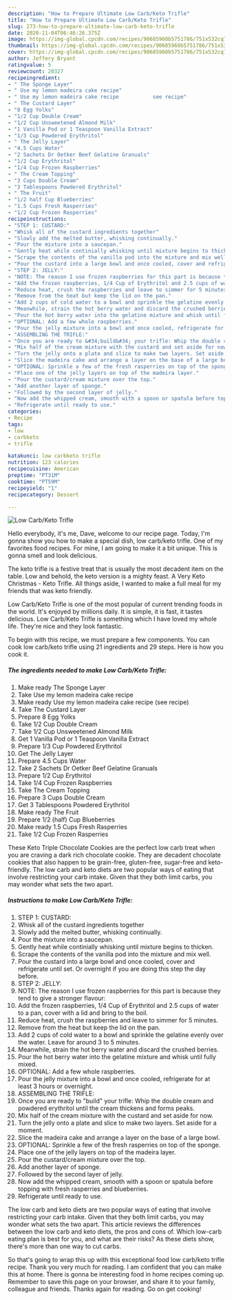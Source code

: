```yaml
---
description: "How to Prepare Ultimate Low Carb/Keto Trifle"
title: "How to Prepare Ultimate Low Carb/Keto Trifle"
slug: 273-how-to-prepare-ultimate-low-carb-keto-trifle
date: 2020-11-04T06:46:26.375Z
image: https://img-global.cpcdn.com/recipes/90685960b5751786/751x532cq70/low-carbketo-trifle-recipe-main-photo.jpg
thumbnail: https://img-global.cpcdn.com/recipes/90685960b5751786/751x532cq70/low-carbketo-trifle-recipe-main-photo.jpg
cover: https://img-global.cpcdn.com/recipes/90685960b5751786/751x532cq70/low-carbketo-trifle-recipe-main-photo.jpg
author: Jeffery Bryant
ratingvalue: 5
reviewcount: 20327
recipeingredient:
- " The Sponge Layer"
- " Use my lemon madeira cake recipe"
- " Use my lemon madeira cake recipe           see recipe"
- " The Custard Layer"
- "8 Egg Yolks"
- "1/2 Cup Double Cream"
- "1/2 Cup Unsweetened Almond Milk"
- "1 Vanilla Pod or 1 Teaspoon Vanilla Extract"
- "1/3 Cup Powdered Erythritol"
- " The Jelly Layer"
- "4.5 Cups Water"
- "2 Sachets Dr Oetker Beef Gelatine Granuals"
- "1/2 Cup Erythritol"
- "1/4 Cup Frozen Raspberries"
- " The Cream Topping"
- "3 Cups Double Cream"
- "3 Tablespoons Powdered Erythritol"
- " The Fruit"
- "1/2 half Cup Blueberries"
- "1.5 Cups Fresh Rasperries"
- "1/2 Cup Frozen Rasperries"
recipeinstructions:
- "STEP 1: CUSTARD:"
- "Whisk all of the custard ingredients together"
- "Slowly add the melted butter, whisking continually."
- "Pour the mixture into a saucepan."
- "Gently heat while continially whisking until mixture begins to thicken."
- "Scrape the contents of the vanilla pod into the mixture and mix well."
- "Pour the custard into a large bowl and once cooled, cover and refrigerate until set. Or overnight if you are doing this step the day before."
- "STEP 2: JELLY:"
- "NOTE: The reason I use frozen raspberries for this part is because they tend to give a stronger flavour:"
- "Add the frozen raspberries, 1/4 Cup of Erythritol and 2.5 cups of water to a pan, cover with a lid and bring to the boil."
- "Reduce heat, crush the raspberries and leave to simmer for 5 minutes."
- "Remove from the heat but keep the lid on the pan."
- "Add 2 cups of cold water to a bowl and sprinkle the gelatine evenly over the water. Leave for around 3 to 5 minutes."
- "Meanwhile, strain the hot berry water and discard the crushed berries."
- "Pour the hot berry water into the gelatine mixture and whisk until fully mixed."
- "OPTIONAL: Add a few whole raspberries."
- "Pour the jelly mixture into a bowl and once cooled, refrigerate for at least 3 hours or overnight."
- "ASSEMBLING THE TRIFLE:"
- "Once you are ready to &#34;build&#34; your trifle: Whip the double cream and powdered erythritol until the cream thickens and forms peaks."
- "Mix half of the cream mixture with the custard and set aside for now."
- "Turn the jelly onto a plate and slice to make two layers. Set aside for a moment."
- "Slice the madeira cake and arrange a layer on the base of a large bowl."
- "OPTIONAL: Sprinkle a few of the fresh rasperries on top of the sponge."
- "Place one of the jelly layers on top of the madeira layer."
- "Pour the custard/cream mixture over the top."
- "Add another layer of sponge."
- "Followed by the second layer of jelly."
- "Now add the whipped cream, smooth with a spoon or spatula before topping with fresh rasperries and blueberries."
- "Refrigerate until ready to use."
categories:
- Recipe
tags:
- low
- carbketo
- trifle

katakunci: low carbketo trifle 
nutrition: 123 calories
recipecuisine: American
preptime: "PT31M"
cooktime: "PT59M"
recipeyield: "1"
recipecategory: Dessert

---
```



![Low Carb/Keto Trifle](https://img-global.cpcdn.com/recipes/90685960b5751786/751x532cq70/low-carbketo-trifle-recipe-main-photo.jpg)

Hello everybody, it's me, Dave, welcome to our recipe page. Today, I'm gonna show you how to make a special dish, low carb/keto trifle. One of my favorites food recipes. For mine, I am going to make it a bit unique. This is gonna smell and look delicious.

The keto trifle is a festive treat that is usually the most decadent item on the table. Low and behold, the keto version is a mighty feast. A Very Keto Christmas - Keto Trifle. All things aside, I wanted to make a full meal for my friends that was keto friendly.

Low Carb/Keto Trifle is one of the most popular of current trending foods in the world. It's enjoyed by millions daily. It is simple, it is fast, it tastes delicious. Low Carb/Keto Trifle is something which I have loved my whole life. They're nice and they look fantastic.


To begin with this recipe, we must prepare a few components. You can cook low carb/keto trifle using 21 ingredients and 29 steps. Here is how you cook it.

<!--inarticleads1-->

##### The ingredients needed to make Low Carb/Keto Trifle:

1. Make ready  The Sponge Layer
1. Take  Use my lemon madeira cake recipe
1. Make ready  Use my lemon madeira cake recipe           (see recipe)
1. Take  The Custard Layer
1. Prepare 8 Egg Yolks
1. Take 1/2 Cup Double Cream
1. Take 1/2 Cup Unsweetened Almond Milk
1. Get 1 Vanilla Pod or 1 Teaspoon Vanilla Extract
1. Prepare 1/3 Cup Powdered Erythritol
1. Get  The Jelly Layer
1. Prepare 4.5 Cups Water
1. Take 2 Sachets Dr Oetker Beef Gelatine Granuals
1. Prepare 1/2 Cup Erythritol
1. Take 1/4 Cup Frozen Raspberries
1. Take  The Cream Topping
1. Prepare 3 Cups Double Cream
1. Get 3 Tablespoons Powdered Erythritol
1. Make ready  The Fruit
1. Prepare 1/2 (half) Cup Blueberries
1. Make ready 1.5 Cups Fresh Rasperries
1. Take 1/2 Cup Frozen Rasperries


These Keto Triple Chocolate Cookies are the perfect low carb treat when you are craving a dark rich chocolate cookie. They are decadent chocolate cookies that also happen to be grain-free, gluten-free, sugar-free and keto-friendly. The low carb and keto diets are two popular ways of eating that involve restricting your carb intake. Given that they both limit carbs, you may wonder what sets the two apart. 

<!--inarticleads2-->

##### Instructions to make Low Carb/Keto Trifle:

1. STEP 1: CUSTARD:
1. Whisk all of the custard ingredients together
1. Slowly add the melted butter, whisking continually.
1. Pour the mixture into a saucepan.
1. Gently heat while continially whisking until mixture begins to thicken.
1. Scrape the contents of the vanilla pod into the mixture and mix well.
1. Pour the custard into a large bowl and once cooled, cover and refrigerate until set. Or overnight if you are doing this step the day before.
1. STEP 2: JELLY:
1. NOTE: The reason I use frozen raspberries for this part is because they tend to give a stronger flavour:
1. Add the frozen raspberries, 1/4 Cup of Erythritol and 2.5 cups of water to a pan, cover with a lid and bring to the boil.
1. Reduce heat, crush the raspberries and leave to simmer for 5 minutes.
1. Remove from the heat but keep the lid on the pan.
1. Add 2 cups of cold water to a bowl and sprinkle the gelatine evenly over the water. Leave for around 3 to 5 minutes.
1. Meanwhile, strain the hot berry water and discard the crushed berries.
1. Pour the hot berry water into the gelatine mixture and whisk until fully mixed.
1. OPTIONAL: Add a few whole raspberries.
1. Pour the jelly mixture into a bowl and once cooled, refrigerate for at least 3 hours or overnight.
1. ASSEMBLING THE TRIFLE:
1. Once you are ready to &#34;build&#34; your trifle: Whip the double cream and powdered erythritol until the cream thickens and forms peaks.
1. Mix half of the cream mixture with the custard and set aside for now.
1. Turn the jelly onto a plate and slice to make two layers. Set aside for a moment.
1. Slice the madeira cake and arrange a layer on the base of a large bowl.
1. OPTIONAL: Sprinkle a few of the fresh rasperries on top of the sponge.
1. Place one of the jelly layers on top of the madeira layer.
1. Pour the custard/cream mixture over the top.
1. Add another layer of sponge.
1. Followed by the second layer of jelly.
1. Now add the whipped cream, smooth with a spoon or spatula before topping with fresh rasperries and blueberries.
1. Refrigerate until ready to use.


The low carb and keto diets are two popular ways of eating that involve restricting your carb intake. Given that they both limit carbs, you may wonder what sets the two apart. This article reviews the differences between the low carb and keto diets, the pros and cons of. Which low-carb eating plan is best for you, and what are their risks? As these diets show, there&#39;s more than one way to cut carbs. 

So that's going to wrap this up with this exceptional food low carb/keto trifle recipe. Thank you very much for reading. I am confident that you can make this at home. There is gonna be interesting food in home recipes coming up. Remember to save this page on your browser, and share it to your family, colleague and friends. Thanks again for reading. Go on get cooking!
